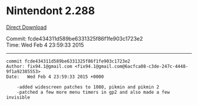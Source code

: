 # Nintendont 2.288
[Direct Download](./Nintendont.zip)

Commit: fcde434311d589be6331325f86f1fe903c1723e2  
Time: Wed Feb 4 23:59:33 2015   

-----

```
commit fcde434311d589be6331325f86f1fe903c1723e2
Author: fix94.1@gmail.com <fix94.1@gmail.com@6acfca08-c3de-247c-4448-9f1a92385553>
Date:   Wed Feb 4 23:59:33 2015 +0000

    -added widescreen patches to 1080, pikmin and pikmin 2
    -patched a few more menu timers in gp2 and also made a few invisible
```
